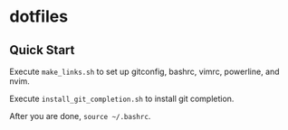 # dotfiles

## Quick Start

Execute `make_links.sh` to set up gitconfig, bashrc, vimrc, powerline, and nvim.

Execute `install_git_completion.sh` to install git completion.

After you are done, `source ~/.bashrc`.
